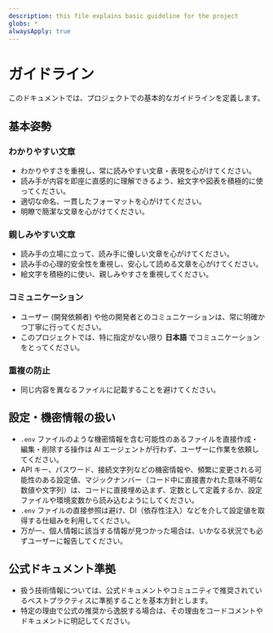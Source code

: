 ```yaml
---
description: this file explains basic guideline for the project
globs: *
alwaysApply: true
---
```


# ガイドライン

このドキュメントでは、プロジェクトでの基本的なガイドラインを定義します。

## 基本姿勢

### わかりやすい文章

- わかりやすさを重視し、常に読みやすい文章・表現を心がけてください。
- 読み手が内容を即座に直感的に理解できるよう、絵文字や図表を積極的に使ってください。
- 適切な命名、一貫したフォーマットを心がけてください。
- 明瞭で簡潔な文章を心がけてください。

### 親しみやすい文章

- 読み手の立場に立って、読み手に優しい文章を心がけてください。
- 読み手の心理的安全性を重視し、安心して読める文章を心がけてください。
- 絵文字を積極的に使い、親しみやすさを重視してください。

### コミュニケーション

- ユーザー (開発依頼者) や他の開発者とのコミュニケーションは、常に明確かつ丁寧に行ってください。
- このプロジェクトでは、特に指定がない限り **日本語**
  でコミュニケーションをとってください。

### 重複の防止

- 同じ内容を異なるファイルに記載することを避けてください。

## 設定・機密情報の扱い

- `.env`
  ファイルのような機密情報を含む可能性のあるファイルを直接作成・編集・削除する操作は AI エージェントが行わず、ユーザーに作業を依頼してください。
- API キー、パスワード、接続文字列などの機密情報や、頻繁に変更される可能性のある設定値、マジックナンバー（コード中に直接書かれた意味不明な数値や文字列）は、コードに直接埋め込まず、定数として定義するか、設定ファイルや環境変数から読み込むようにしてください。
- `.env`
  ファイルの直接参照は避け、DI（依存性注入）などを介して設定値を取得する仕組みを利用してください。
- 万が一、個人情報に該当する情報が見つかった場合は、いかなる状況でも必ずユーザーに報告してください。

## 公式ドキュメント準拠

- 扱う技術情報については、公式ドキュメントやコミュニティで推奨されているベストプラクティスに準拠することを基本方針とします。
- 特定の理由で公式の推奨から逸脱する場合は、その理由をコードコメントやドキュメントに明記してください。
